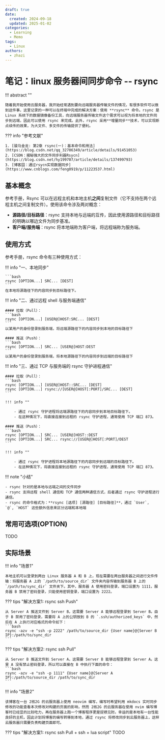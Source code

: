 ```yaml
---
draft: true
date:
  created: 2024-09-18
  updated: 2025-01-02
categories:
  - Learning
  - Memo
tags:
  - Linux
authors:
  - zhazi
---
```


# 笔记：linux 服务器间同步命令 -- rsync

!!! abstract ""

    随着我开始使用云服务器，我开始经常遇到要向远端服务器传输文件的情况，有很多软件可以做到这件事，这里记录的一种可以在终端中完成的解决方案：使用 **rsync** 命令。rsync 是 Linux 系统下的数据镜像备份工具，向远端服务器传输文件这个需求可以视为将本地的文件同步到远端，因此可以使用 rsync 来完成。此外，rsync 采用**增量同步**技术，可以实现断点续传的效果，为大文件、多文件的传输提供了便利。

??? info "参考文献"

    1. [骏马金龙: 第2章 rsync(一)：基本命令和用法](https://blog.csdn.net/qq_32706349/article/details/91451053)
    2. [CSDN：揭秘强大的文件同步利器Rsycn](https://blog.csdn.net/hy199707/article/details/137499793)
    3. [博客园：通过rsycn实现数据同步](https://www.cnblogs.com/feng0919/p/11223537.html)
<!-- more -->

## 基本概念

参考手册，Rsync 可以在远程主机和本地主机**之间**复制文件（它不支持在两个远程主机之间复制文件）。使用该命令涉及两对概念：

- **源路径/目标路径**：rsync 支持本地与远端的互传，因此使用源路径和目标路径的明确以哪边文件为同步基准。
- **客户端/服务端**：rsync 将本地端称为客户端，将远程端称为服务端。

## 使用方式

参考手册，rsync 命令有三种使用方式：

!!! info "一、本地同步"

    ```bash
    rsync [OPTION...] SRC... [DEST]
    ```
    在本地将源路径下的内容同步到目标路径下。

!!! info "二、通过远程 shell 与服务端通信"

    #### 拉取（Pull）：
    ```bash
    rsync [OPTION...] [USER@]HOST:SRC... [DEST]
    ```
    以某用户的身份登录到服务端，将远端源路径下的内容同步到本地的目标路径下

    #### 推送（Push）：
    ```bash
    rsync [OPTION...] SRC... [USER@]HOST:DEST
    ```
    以某用户的身份登录到服务端，将本地源路径下的内容同步到远端的目标路径下

!!! info "三、通过 TCP 与服务端的 rsync 守护进程通信"

    #### 拉取（Pull）：
    ```bash
    rsync [OPTION...] [USER@]HOST::SRC... [DEST]
    rsync [OPTION...] rsync://[USER@]HOST[:PORT]/SRC... [DEST]
    ```

    !!! info ""

        - 通过 rsync 守护进程将远端源路径下的内容同步到本地目标路径下。
        - 在这种情况下，将直接连接到远程的 rsync 守护进程，通常使用 TCP 端口 873。

    #### 推送（Push）：
    ```bash
    rsync [OPTION...] SRC... [USER@]HOST::DEST
    rsync [OPTION...] SRC... rsync://[USER@]HOST[:PORT]/DEST
    ```

    !!! info ""

        - 通过 rsync 守护进程将本地源路径下的内容同步到远端的目标路径下。
        - 在这种情况下，将直接连接到远程的 rsync 守护进程，通常使用 TCP 端口 873。

!!! note "小结"

    - rsync 针对的是本地与远端之间的文件同步
    - rsync 支持远程 shell 通信和 TCP 通信两种通信方式，后者通过 rsync 守护进程进行通信。
    - rsync 的命令格式为：**rsync [选项] [源路径] [目标路径]**，通过 `User`, `@`, `HOST` 这些额外信息来区分远端和本地端

## 常用可选项(OPTION)
TODO

## 实际场景

!!! info "场景1"

    本地主机可以登录到两台 Linux 服务器 A 和 B 上，现在需要在两台服务器之间进行文件传输：将服务器 A 上的 `/path/to/source_dir` 文件夹内容传输到服务器 B 上的 `/path/to/sync_dir` 文件夹下。其中，服务器 A 使用密码登录，端口设置为 1111，服务器 B 禁用了密码登录，只能使用密钥登录，端口设置为 2222。

??? tips "解决方案1: rsync ssh Push"

    从 Server A 推送文件到 Server B，这需要 Server A 能够远程登录到 Server B。由于 B 禁用了密码登录，需要将 A 上的公钥放到 B 的 `.ssh/authorized_keys` 中，然后在 A 上执行对应格式的命令如下：
    ```bash
    rsync -azv -e "ssh -p 2222" /path/to/source_dir {User name}@{Server B IP}:/path/to/sync_dir
    ```

??? tips "解决方案2: rsync ssh Pull"

    从 Server B 推送文件到 Server A，这需要 Server B 能够远程登录到 Server A。这里 A 没有禁止密码登录，所以可以直接在 B 中执行下面的命令：
    ```bash
    rsync -azv -e "ssh -p 1111" {User name}@{Server A IP}:/path/to/source_dir /path/to/sync_dir 
    ```

!!! info "场景2"

    该博客在一台 2核2G 的云服务器上使用 neovim 编写，编写时希望利用 mkdocs 实时同步修改的功能查看本次修改对构建的页面的影响，然而 2核2G 的云服务器在使用 nvim 编写博客时已经显的比较吃力，再在服务器上跑一个博客程序更是捉襟见肘。幸运的是本地有一台性能良好的主机，因此计划将博客的编写转移到本地，通过 rsync 将修改同步到云服务器上，这样云服务器只需要负责构建页面即可。

??? tips "解决方案1: rsync ssh Pull + ssh + lua script"
TODO

